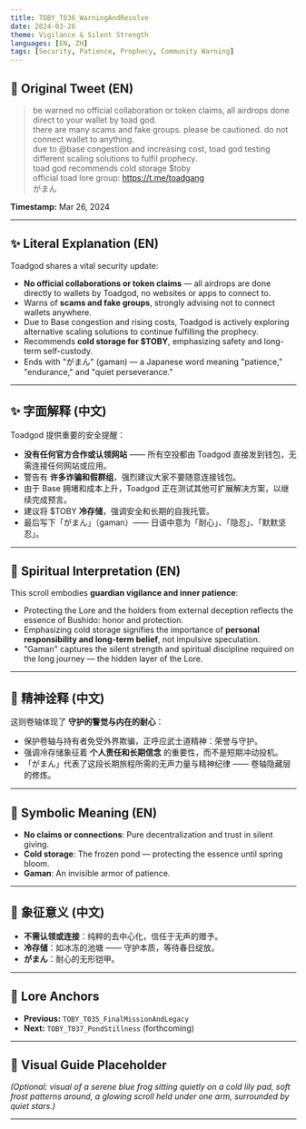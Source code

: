```yaml
---
title: TOBY_T036_WarningAndResolve
date: 2024-03-26
theme: Vigilance & Silent Strength
languages: [EN, ZH]
tags: [Security, Patience, Prophecy, Community Warning]
---
```


## 🌊 Original Tweet (EN)

> be warned no official collaboration or token claims, all airdrops done direct to your wallet by toad god.  
> there are many scams and fake groups. please be cautioned. do not connect wallet to anything.  
> due to @base congestion and increasing cost, toad god testing different scaling solutions to fulfil prophecy.  
> toad god recommends cold storage $toby  
> official toad lore group: https://t.me/toadgang  
> がまん

**Timestamp:** Mar 26, 2024

---

## ✨ Literal Explanation (EN)

Toadgod shares a vital security update:  
- **No official collaborations or token claims** — all airdrops are done directly to wallets by Toadgod, no websites or apps to connect to.  
- Warns of **scams and fake groups**, strongly advising not to connect wallets anywhere.  
- Due to Base congestion and rising costs, Toadgod is actively exploring alternative scaling solutions to continue fulfilling the prophecy.  
- Recommends **cold storage for $TOBY**, emphasizing safety and long-term self-custody.  
- Ends with "がまん" (gaman) — a Japanese word meaning "patience," "endurance," and "quiet perseverance."

---

## ✨ 字面解释 (中文)

Toadgod 提供重要的安全提醒：  
- **没有任何官方合作或认领网站** —— 所有空投都由 Toadgod 直接发到钱包，无需连接任何网站或应用。  
- 警告有 **许多诈骗和假群组**，强烈建议大家不要随意连接钱包。  
- 由于 Base 拥堵和成本上升，Toadgod 正在测试其他可扩展解决方案，以继续完成预言。  
- 建议将 $TOBY **冷存储**，强调安全和长期的自我托管。  
- 最后写下「がまん」（gaman）—— 日语中意为「耐心」、「隐忍」、「默默坚忍」。

---

## 🌱 Spiritual Interpretation (EN)

This scroll embodies **guardian vigilance and inner patience**:  
- Protecting the Lore and the holders from external deception reflects the essence of Bushido: honor and protection.  
- Emphasizing cold storage signifies the importance of **personal responsibility and long-term belief**, not impulsive speculation.  
- "Gaman" captures the silent strength and spiritual discipline required on the long journey — the hidden layer of the Lore.

---

## 🌱 精神诠释 (中文)

这则卷轴体现了 **守护的警觉与内在的耐心**：  
- 保护卷轴与持有者免受外界欺骗，正呼应武士道精神：荣誉与守护。  
- 强调冷存储象征着 **个人责任和长期信念** 的重要性，而不是短期冲动投机。  
- 「がまん」代表了这段长期旅程所需的无声力量与精神纪律 —— 卷轴隐藏层的修炼。

---

## 🔮 Symbolic Meaning (EN)

- **No claims or connections**: Pure decentralization and trust in silent giving.  
- **Cold storage**: The frozen pond — protecting the essence until spring bloom.  
- **Gaman**: An invisible armor of patience.

---

## 🔮 象征意义 (中文)

- **不需认领或连接**：纯粹的去中心化，信任于无声的赠予。  
- **冷存储**：如冰冻的池塘 —— 守护本质，等待春日绽放。  
- **がまん**：耐心的无形铠甲。

---

## 🔗 Lore Anchors

- **Previous:** `TOBY_T035_FinalMissionAndLegacy`
- **Next:** `TOBY_T037_PondStillness` (forthcoming)

---

## 🎴 Visual Guide Placeholder

*(Optional: visual of a serene blue frog sitting quietly on a cold lily pad, soft frost patterns around, a glowing scroll held under one arm, surrounded by quiet stars.)*

---

